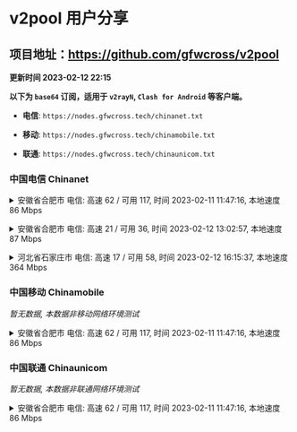# v2pool 用户分享
## 项目地址：<https://github.com/gfwcross/v2pool>
**更新时间 2023-02-12 22:15**


**以下为 `base64` 订阅，适用于 `v2rayN`, `Clash for Android` 等客户端。**

- **电信**: `https://nodes.gfwcross.tech/chinanet.txt`

- **移动**: `https://nodes.gfwcross.tech/chinamobile.txt`

- **联通**: `https://nodes.gfwcross.tech/chinaunicom.txt`


### 中国电信 Chinanet
<details><summary>安徽省合肥市 电信: 高速 62 / 可用 117, 时间 2023-02-11 11:47:16, 本地速度 86 Mbps</summary><p>可用节点订阅：https://transfer.sh/Im6zjy/running.txt<br>高速节点订阅：https://transfer.sh/3uso6W/good.txt<br>低延迟节点订阅：https://transfer.sh/1Ev8XP/low_delay.txt</p></details>
<p></p><details><summary>安徽省合肥市 电信: 高速 21 / 可用 36, 时间 2023-02-12 13:02:57, 本地速度 87 Mbps</summary><p>可用节点订阅：https://transfer.sh/pJP2WW/running.txt<br>高速节点订阅：https://transfer.sh/IYchdd/good.txt<br>低延迟节点订阅：https://transfer.sh/CzpiHc/low_delay.txt</p></details>
<p></p><details><summary>河北省石家庄市 电信: 高速 17 / 可用 58, 时间 2023-02-12 16:15:37, 本地速度 364 Mbps</summary><p>可用节点订阅：https://transfer.sh/YFr9kq/running.txt<br>高速节点订阅：https://transfer.sh/lWSLb1/good.txt<br>低延迟节点订阅：https://transfer.sh/s3Pnxj/low_delay.txt</p></details>
<p></p>

### 中国移动 Chinamobile
<i>暂无数据, 本数据非移动网络环境测试</i>
<details><summary>安徽省合肥市 电信: 高速 62 / 可用 117, 时间 2023-02-11 11:47:16, 本地速度 86 Mbps</summary><p>可用节点订阅：https://transfer.sh/Im6zjy/running.txt<br>高速节点订阅：https://transfer.sh/3uso6W/good.txt<br>低延迟节点订阅：https://transfer.sh/1Ev8XP/low_delay.txt</p></details>
<p></p>

### 中国联通 Chinaunicom
<i>暂无数据, 本数据非联通网络环境测试</i>
<details><summary>安徽省合肥市 电信: 高速 62 / 可用 117, 时间 2023-02-11 11:47:16, 本地速度 86 Mbps</summary><p>可用节点订阅：https://transfer.sh/Im6zjy/running.txt<br>高速节点订阅：https://transfer.sh/3uso6W/good.txt<br>低延迟节点订阅：https://transfer.sh/1Ev8XP/low_delay.txt</p></details>
<p></p>